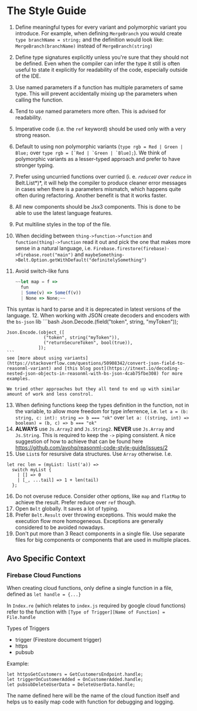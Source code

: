 # The Style Guide

1. Define meaningful types for every variant and polymorphic variant you introduce. For example, when defining `MergeBranch` you would create `type branchName = string;` and the definition would look like: `MergeBranch(branchName)` instead of `MergeBranch(string)`
2. Define type signatures explicitly unless you're sure that they should not be defined. Even when the compiler can infer the type it still is often useful to state it explicitly for readability of the code, especially outside of the IDE.
3. Use named parameters if a function has multiple parameters of same type. This will prevent accidentally mixing up the parameters when calling the function.
4. Tend to use named parameters more often. This is advised for readability.
5. Imperative code (i.e. the `ref` keyword) should be used only with a very strong reason.
6. Default to using non polymorphic variants (```type rgb = Red | Green | Blue;``` over ```type rgb = [`Red | `Green | `Blue];```). We think of polymorphic variants as a lesser-typed approach and prefer to have stronger typing.
7. Prefer using uncurried functions over curried (i. e. *`reduceU` over `reduce`* in Belt.List*)*, it will help the compiler to produce cleaner error messages in cases when there is a parameters mismatch, which happens quite often during refactoring. Another benefit is that it works faster.
8. All new components should be Jsx3 components. This is done to be able to use the latest language features.
9. Put multiline styles in the top of the file. 
10. When deciding between `thing->function->function` and `function(thing)->function` read it out and pick the one that makes more sense in a natural language, i.e. `Firebase.firestore(firebase)->Firebase.root("main")` and `maybeSomething->Belt.Option.getWithDefault("definitelySomething")`
11. Avoid switch-like funs 

    ```jsx
    ~~let map = f =>
      fun
      | Some(v) => Some(f(v))
      | None => None;~~
    ```
  This syntax is hard to parse and it is deprecated in latest versions of the language.
12. When working with JSON create decoders and encoders with the `bs-json` lib
    ```bash
    Json.Decode.(field("token", string, "myToken"));

    Json.Encode.(object_([
                  ("token", string("myToken")),
                  ("returnSecureToken", bool(true)),
                ]);
    ```
    see [more about using variants](https://stackoverflow.com/questions/50908342/convert-json-field-to-reasonml-variant) and [this blog post](https://itnext.io/decoding-nested-json-objects-in-reasonml-with-bs-json-4cab75fbe308) for more examples.

    We tried other approaches but they all tend to end up with similar amount of work and less constrol.
13. When defining functions keep the types definition in the function, not in the variable, to allow more freedom for type inferrence, i.e. `let a = (b: string, c: int): string => b === "ok"` over `let a: ((string, int) => boolean) = (b, c) => b === "ok"`
14. **ALWAYS** use `Js.Array2` and `Js.String2`. **NEVER** use `Js.Array` and `Js.String`. This is required to keep the `->` piping consistent. A nice suggestion of how to achieve that can be found here https://github.com/avohq/reasonml-code-style-guide/issues/2
15. Use `List`s for resursive data structures. Use `Array` otherwise. I.e.
  ```
  let rec len = (myList: list('a)) =>
    switch myList {
      | [] => 0
      | [_, ...tail] => 1 + len(tail)
    };
  ```
16. Do not overuse reduce. Consider other options, like `map` and `flatMap` to achieve the result. Prefer reduce over `ref` though.
17. Open `Belt` globally. It saves a lot of typing.
18. Prefer `Belt.Result` over throwing exceptions. This would make the execution flow more homogeneous. Exceptions are generally considered to be avoided nowadays.
19. Don't put more than 3 React components in a single file. Use separate files for big components or components that are used in multiple places.


## Avo Specific Context


### Firebase Cloud Functions

When creating cloud functions, only define a single function in a file, defined as `let handle = {...}`

In `Index.re` (which relates to `index.js` required by google cloud functions)
refer to the function with 
`[Type of Trigger][Name of Function] = File.handle`

Types of Triggers
   - trigger (Firestore document trigger)
   - https
   - pubsub

Example:
```
let httpsGetCustomers = GetCustomersEndpoint.handle;
let triggerOnCustomerAdded = OnCustomerAdded.handle;
let pubsubDeleteUserData = DeleteUserData.handle;
```
The name defined here will be the name of the cloud function itself and helps us to easily map code with function for debugging and logging.
